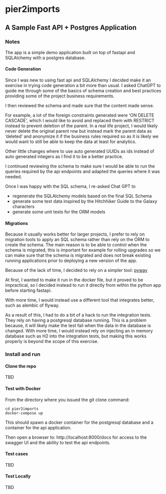 # pier2imports
## A Sample Fast API + Postgres Application

### Notes
The app is a simple demo application built on top of fastapi and SQLAlchemy 
with a postgres database.

#### Code Generation
Since I was new to using fast api and SQLAlchemy I decided make it an exercise in 
trying code generation a bit more than usual. I asked ChatGPT 
to guide me through some of the basics of schema creation and best practices 
providing some of the project business requirements.

I then reviewed the schema and made sure that the content made sense. 

For example, a lot of the foreign constraints generated were 
'ON DELETE CASCADE', which I would like to avoid and replaced them 
with RESTRICT instead to prevent deletion of the parent. 
In a real life project, I would likely never delete the original parent 
row but instead mark the parent data as ‘deleted’ and anonymize it 
if the business rules required so as it is likely we would want to still 
be able to keep the data at least for analytics.

Other little changes where to use auto generated UUIDs as ids instead 
of auto generated integers as I find it to be a better practice.

I continued reviewing the schema to make sure I would be able 
to run the queries required by the api endpoints and adapted the queries
where it was needed.

Once I was happy with the SQL schema, I re-asked Chat GPT to
- regenerate the SQLAlchemy models based on the final SQL Schema
- generate some test data inspired by the Hitchhiker Guide to the Galaxy characters
- generate some unit tests for the ORM models

#### Migrations
Because it usually works better for larger projects, I prefer to
rely on migration tools to apply an SQL schema rather than rely on the ORM
to create the schema. The main reason is to be able to control when the
schema is migrated, this is important for example for rolling upgrades
so we can make sure that the schema is migrated and does not break
existing running applications prior to deploying a new version of the
app.

Because of the lack of time, I decided to rely on a simpler tool: [pyway](https://pypi.org/project/pyway/)

At first, I wanted to make it run in the docker file, but it proved to be impractical,
so I decided instead to run it directly from within the python app before 
starting fastapi.

With more time, I would instead use a different tool that integrates better, 
such as alembic of flyway.

As a result of this, I had to do a bit of a hack to run the integration tests.
They rely on having a postgresql database running.
This is a problem because, it will likely make the test fail when the data 
in the database is changed.
With more time, I would instead rely on injecting an in memory database such as
H2 into the integration tests, but making this works properly is beyond the 
scope of this exercise.

### Install and run

#### Clone the repo
TBD

#### Test with Docker
From the directory where you issued the git clone command:
```
cd pier2imports
docker-compose up
```

This should spawn a docker container for the postgresql database 
and a container for the api application.

Then open a browser to: http://localhost:8000/docs for access to the swagger UI 
and the ability to test the api endpoints.

#### Test cases

TBD

#### Test Locally

TBD

